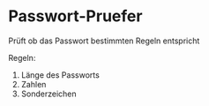 # Passwort-Pruefer

Prüft ob das Passwort bestimmten Regeln entspricht

Regeln:

1. Länge des Passworts
2. Zahlen
3. Sonderzeichen
